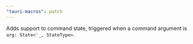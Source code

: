 ```yaml
---
"tauri-macros": patch
---
```


Adds support to command state, triggered when a command argument is `arg: State<'_, StateType>`.
